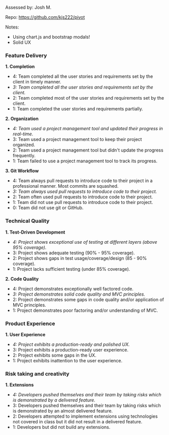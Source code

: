 Assessed by: Josh M.

Repo: https://github.com/kjs222/pivot

Notes:

- Using chart.js and bootstrap modals!
- Solid UX

### Feature Delivery

**1. Completion**

* 4: Team completed all the user stories and requirements set by the client in timely manner.
* *3: Team completed all the user stories and requirements set by the client.*
* 2: Team completed most of the user stories and requirements set by the client.
* 1: Team completed the user stories and requirements partially.

**2. Organization**

* *4: Team used a project management tool and updated their progress in real-time.*
* 3: Team used a project management tool to keep their project organized.
* 2: Team used a project management tool but didn't update the progress frequently.
* 1: Team failed to use a project management tool to track its progress.

**3. Git Workflow**

* 4: Team always pull requests to introduce code to their project in a professional manner. Most commits are squashed.
* *3: Team always used pull requests to introduce code to their project.*
* 2: Team often used pull requests to introduce code to their project.
* 1: Team did not use pull requests to introduce code to their project.
* 0: Team did not use git or GitHub.

### Technical Quality

**1. Test-Driven Development**

* *4: Project shows exceptional use of testing at different layers (above 95% coverage).*
* 3: Project shows adequate testing (90% - 95% coverage).
* 2: Project shows gaps in test usage/coverage/design (85 - 90% coverage).
* 1: Project lacks sufficient testing (under 85% coverage).

**2. Code Quality**

* 4: Project demonstrates exceptionally well factored code.
* *3: Project demonstrates solid code quality and MVC principles.*
* 2: Project demonstrates some gaps in code quality and/or application of MVC principles.
* 1: Project demonstrates poor factoring and/or understanding of MVC.

### Product Experience

**1. User Experience**

* *4: Project exhibits a production-ready and polished UX.*
* 3: Project exhibits a production-ready user experience.
* 2: Project exhibits some gaps in the UX.
* 1: Project exhibits inattention to the user experience.

### Risk taking and creativity

**1. Extensions**

* *4: Developers pushed themselves and their team by taking risks which is demonstrated by a delivered feature.*
* 3: Developers pushed themselves and their team by taking risks which is demonstrated by an almost delivered feature.
* 2: Developers attempted to implement extensions using technologies not covered in class but it did not result in a delivered feature.
* 1: Developers but did not build any extensions.
